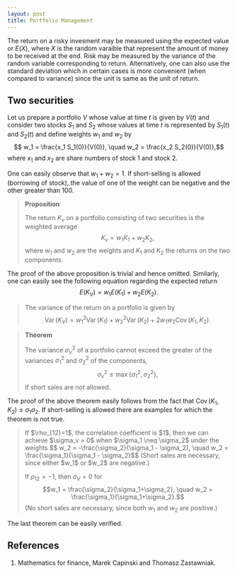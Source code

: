 ```yaml
---
layout: post
title: Portfolio Management
---
```


The return on a risky invesment may be measured using the expected value or $E(X)$, where $X$ is the random varaible that represent the amount of money to be received at the end. Risk may be measured by the variance of the random variable corresponding to return. Alternatively, one can also use the standard deviation which in certain cases is more convenient (when compared to variance) since the unit is same as the unit of return.

## Two securities
Let us prepare a portfolio $V$ whose value at time $t$ is given by $V(t)$ and consider two stocks $S_1$ and $S_2$ whose values at time $t$ is represented by $S_1(t)$ and $S_2(t)$ and define weights $w_1$ and $w_2$ by 
$$ w_1 = \frac{x_1 S_1(0)}{V(0)}, \quad w_2 = \frac{x_2 S_2(0)}{V(0)},$$ 
where $x_1$ and $x_2$ are share numbers of stock $1$ and stock $2$.

One can easily observe that $w_1+w_2 = 1$. If short-selling is allowed (borrowing of stock), the value of one of the weight can be negative and the other greater than $100%$.

<blockquote>
<b>Proposition</b>

The return $K_v$ on a portfolio consisting of two securities is the weighted average
$$K_v = w_1K_1 + w_2K_2,$$
where $w_1$ and $w_2$ are the weights and $K_1$ and $K_2$ the returns on the two components.
</blockquote>

The proof of the above proposition is trivial and hence omitted. Similarly, one can easily see the following equation regarding the expected return
$$ E(K_V) = w_1E(K_1)+w_2E(K_2).$$

<blockquote>


The variance of the return on a portfolio is given by
$${\operatorname{Var}}(K_V) = w_1^2 {\operatorname{Var}}(K_1) + w_2^2{\operatorname{Var}}(K_2) +  2w_1w_2{\operatorname{Cov}}(K_1,K_2).$$
</blockquote>

<blockquote>
<b>Theorem</b>

The variance $\sigma^2_V$ of a portfolio cannot exceed the greater of the variances $\sigma_1^2$ and $\sigma_2^2$ of the components,
$$\sigma_v^2 \le \max\{\sigma_1^2, \sigma_2^2\},$$
if short sales are not allowed.
</blockquote>

The proof of the above theorem easily follows from the fact that ${\operatorname{Cov}}(K_1,K_2) \le \sigma_1\sigma_2$. If short-selling is allowed there are examples for which the theorem is not true.

<blockquote>
If $\rho_{12}=1$, the correlation coefficient is $1$, then we can achieve $\sigma_v = 0$ when $\sigma_1 \neq \sigma_2$ under the weights
$$ w_2 = -\frac{\sigma_2}{\sigma_1 - \sigma_2}, \quad w_2 = \frac{\sigma_1}{\sigma_1 - \sigma_2}$$
(Short sales are necessary, since either $w_1$ or $w_2$ are negative.)

If $\rho_{12}=-1$, then $\sigma_V = 0$ for 
$$w_1 = \frac{\sigma_2}{\sigma_1+\sigma_2}, \quad w_2 = \frac{\sigma_1}{\sigma_1+\sigma_2}.$$
(No short sales are necessary, since both $w_1$ and $w_2$ are positive.)
</blockquote>

The last theorem can be easily verified.
## References

1. Mathematics for finance, Marek Capinski and Thomasz Zastawniak.
